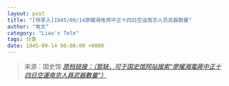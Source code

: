 ```yaml
---
layout: post
title: "[待录入]1945/09/14廖耀湘电蒋中正十四日空运南京人员武器数量"
author: "电文"
category: "Liao's Tele"
tags: 分类
date: 1945-09-14 00:00:00 +0000
---
```

> 来源：国史馆 [*原档链接：（暂缺，可于国史馆网站搜索“廖耀湘電蔣中正十四日空運南京人員武器數量“）*]()
